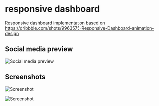 # responsive dashboard

Responsive dashboard implementation based on https://dribbble.com/shots/9963575-Responsive-Dashboard-animation-design

## Social media preview

![Social media preview](https://raw.githubusercontent.com/ozcanzaferayan/responsive-dashboard/master/art/social/social.png)

## Screenshots

![Screenshot](https://raw.githubusercontent.com/ozcanzaferayan/responsive-dashboard/master/art/screenshots/screenshot.png)

![Screenshot](https://raw.githubusercontent.com/ozcanzaferayan/responsive-dashboard/master/art/screenshots/screenshot2.png)